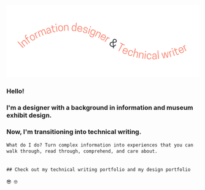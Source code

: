 ![Image of phrase, Information designer and Technical writer](/images/Profile.png)

### Hello! 

### I'm a designer with a background in information and museum exhibit design.
### Now, I'm transitioning into technical writing.

```
What do I do? Turn complex information into experiences that you can walk through, read through, comprehend, and care about. 


## Check out my technical writing portfolio and my design portfolio

😎 🤓
```
